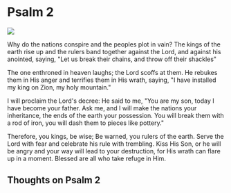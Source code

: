 # Psalm 2

![](/images/psalm-2.jpg)

Why do the nations conspire
and the peoples plot in vain?
The kings of the earth rise up
and the rulers band together
against the Lord, and against his anointed, saying,
"Let us break their chains,
and throw off their shackles"

The one enthroned in heaven laughs;
the Lord scoffs at them.
He rebukes them in His anger
and terrifies them in His wrath, saying,
"I have installed my
king on Zion, my holy mountain."

I will proclaim the Lord's decree:
He said to me,
"You are my son,
today I have become your father.
Ask me,
and I will make the nations your inheritance,
the ends of the earth your possession.
You will break them with a rod of iron,
you will dash them to pieces like pottery."

Therefore,
you kings, be wise;
Be warned, you rulers of the earth.
Serve the Lord with fear
and celebrate his rule with trembling.
Kiss His Son, or he will be angry
and your way will lead to your destruction,
for His wrath can flare up in a moment.
Blessed are all who take refuge in Him.

## Thoughts on Psalm 2
